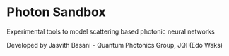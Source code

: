 # Photon Sandbox
Experimental tools to model scattering based photonic neural networks

Developed by Jasvith Basani - Quantum Photonics Group, JQI (Edo Waks)
